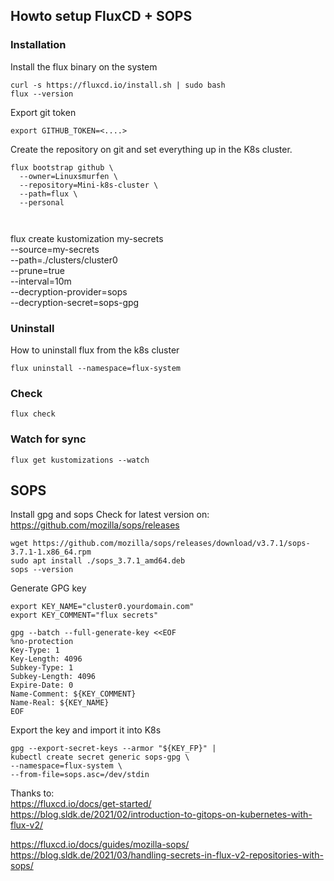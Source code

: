 ## Howto setup FluxCD + SOPS

### Installation

Install the flux binary on the system
```
curl -s https://fluxcd.io/install.sh | sudo bash
flux --version
```

Export git token
```
export GITHUB_TOKEN=<....>
```

Create the repository on git and set everything up in the K8s cluster.
```
flux bootstrap github \
  --owner=Linuxsmurfen \
  --repository=Mini-k8s-cluster \
  --path=flux \
  --personal
  
  
```


flux create kustomization my-secrets \
--source=my-secrets \
--path=./clusters/cluster0 \
--prune=true \
--interval=10m \
--decryption-provider=sops \
--decryption-secret=sops-gpg



### Uninstall
How to uninstall flux from the k8s cluster
```
flux uninstall --namespace=flux-system
```
   
### Check
```
flux check
```


### Watch for sync 
```
flux get kustomizations --watch
```



## SOPS
Install gpg and sops
Check for latest version on: https://github.com/mozilla/sops/releases

```
wget https://github.com/mozilla/sops/releases/download/v3.7.1/sops-3.7.1-1.x86_64.rpm
sudo apt install ./sops_3.7.1_amd64.deb
sops --version
```

Generate GPG key
```
export KEY_NAME="cluster0.yourdomain.com"
export KEY_COMMENT="flux secrets"

gpg --batch --full-generate-key <<EOF
%no-protection
Key-Type: 1
Key-Length: 4096
Subkey-Type: 1
Subkey-Length: 4096
Expire-Date: 0
Name-Comment: ${KEY_COMMENT}
Name-Real: ${KEY_NAME}
EOF
```

Export the key and import it into K8s
```
gpg --export-secret-keys --armor "${KEY_FP}" |
kubectl create secret generic sops-gpg \
--namespace=flux-system \
--from-file=sops.asc=/dev/stdin
```



Thanks to:   
https://fluxcd.io/docs/get-started/   
https://blog.sldk.de/2021/02/introduction-to-gitops-on-kubernetes-with-flux-v2/  
   
https://fluxcd.io/docs/guides/mozilla-sops/   
https://blog.sldk.de/2021/03/handling-secrets-in-flux-v2-repositories-with-sops/  




